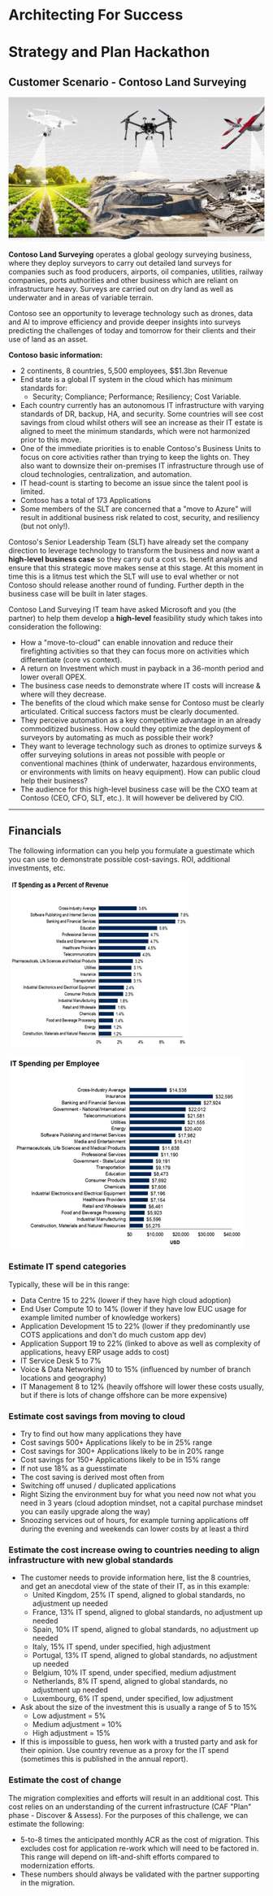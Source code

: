 # Architecting For Success

# Strategy and Plan Hackathon

## Customer Scenario - Contoso Land Surveying

![Contoso Land Surveying](/101-Fundamentals/images/drones.jpg)

**Contoso Land Surveying** operates a global geology surveying business, where they deploy surveyors to carry out detailed land surveys for companies such as food producers, airports, oil companies, utilities, railway companies, ports authorities and other business which are reliant on infrastructure heavy. Surveys are carried out on dry land as well as underwater and in areas of variable terrain.

Contoso see an opportunity to leverage technology such as drones, data and AI to improve efficiency and provide deeper insights into surveys predicting the challenges of today and tomorrow for their clients and their use of land as an asset.

**Contoso basic information:**

- 2 continents, 8 countries, 5,500 employees, $$1.3bn Revenue
- End state is a global IT system in the cloud which has minimum standards for:
  - Security; Compliance; Performance; Resiliency; Cost Variable.
- Each country currently has an autonomous IT infrastructure with varying standards of DR, backup, HA, and security. Some countries will see cost savings from cloud whilst others will see an increase as their IT estate is aligned to meet the minimum standards, which were not harmonized prior to this move.
- One of the immediate priorities is to enable Contoso's Business Units to focus on core activities rather than trying to keep the lights on. They also want to downsize their on-premises IT infrastructure through use of cloud technologies, centralization, and automation.
- IT head-count is starting to become an issue since the talent pool is limited.
- Contoso has a total of 173 Applications
- Some members of the SLT are concerned that a "move to Azure" will result in additional business risk related to cost, security, and resiliency (but not only!).

Contoso's Senior Leadership Team (SLT) have already set the company direction to leverage technology to transform the business and now want a **high-level business case** so they carry out a cost vs. benefit analysis and ensure that this strategic move makes sense at this stage. At this moment in time this is a litmus test which the SLT will use to eval whether or not Contoso should release another round of funding. Further depth in the business case will be built in later stages.

Contoso Land Surveying IT team have asked Microsoft and you (the partner) to help them develop a **high-level** feasibility study which takes into consideration the following:

- How a "move-to-cloud" can enable innovation and reduce their firefighting activities so that they can focus more on activities which differentiate (core vs context).
- A return on Investment which must in payback in a 36-month period and lower overall OPEX.
- The business case needs to demonstrate where IT costs will increase & where will they decrease.
- The benefits of the cloud which make sense for Contoso must be clearly articulated. Critical success factors must be clearly documented.
- They perceive automation as a key competitive advantage in an already commoditized business. How could they optimize the deployment of surveyors by automating as much as possible their work?
- They want to leverage technology such as drones to optimize surveys & offer surveying solutions in areas not possible with people or conventional machines (think of underwater, hazardous environments, or environments with limits on heavy equipment). How can public cloud help their business?
- The audience for this high-level business case will be the CXO team at Contoso (CEO, CFO, SLT, etc.). It will however be delivered by CIO.

---

## Financials

The following information can you help you formulate a guestimate which you can use to demonstrate possible cost-savings. ROI, additional investments, etc.



![IT spending as a percent of revenue](/101-Fundamentals/images/IT-spending-as-percent-of-revenue.png)

![IT spending per employee](/101-Fundamentals/images/IT-spending-per-employee.png)

### Estimate IT spend categories

Typically, these will be in this range:

- Data Centre 15 to 22% (lower if they have high cloud adoption)
- End User Compute 10 to 14% (lower if they have low EUC usage for example limited number of knowledge workers)
- Application Development 15 to 22% (lower if they predominantly use COTS applications and don't do much custom app dev)
- Application Support 19 to 22% (linked to above as well as complexity of applications, heavy ERP usage adds to cost)
- IT Service Desk 5 to 7%
- Voice & Data Networking 10 to 15% (influenced by number of branch locations and geography)
- IT Management 8 to 12% (heavily offshore will lower these costs usually, but if there is lots of change offshore can be more expensive)

### Estimate cost savings from moving to cloud

- Try to find out how many applications they have
- Cost savings 500+ Applications likely to be in 25% range
- Cost savings for 300+ Applications likely to be in 20% range
- Cost savings for 150+ Applications likely to be in 15% range
- If not use 18% as a guesstimate
- The cost saving is derived most often from
- Switching off unused / duplicated applications
- Right Sizing the environment buy for what you need now not what you need in 3 years (cloud adoption mindset, not a capital purchase mindset you can easily upgrade along the way)
- Snoozing services out of hours, for example turning applications off during the evening and weekends can lower costs by at least a third

### Estimate the cost increase owing to countries needing to align infrastructure with new global standards

- The customer needs to provide information here, list the 8 countries, and get an anecdotal view of the state of their IT, as in this example:
  - United Kingdom, 25% IT spend, aligned to global standards, no adjustment up needed
  - France, 13% IT spend, aligned to global standards, no adjustment up needed
  - Spain, 10% IT spend, aligned to global standards, no adjustment up needed
  - Italy, 15% IT spend, under specified, high adjustment
  - Portugal, 13% IT spend, aligned to global standards, no adjustment up needed
  - Belgium, 10% IT spend, under specified, medium adjustment
  - Netherlands, 8% IT spend, aligned to global standards, no adjustment up needed
  - Luxembourg, 6% IT spend, under specified, low adjustment
- Ask about the size of the investment this is usually a range of 5 to 15%
  - Low adjustment = 5%
  - Medium adjustment = 10%
  - High adjustment = 15%
- If this is impossible to guess, hen work with a trusted party and ask for their opinion. Use country revenue as a proxy for the IT spend (sometimes this is published in the annual report).

### Estimate the cost of change

The migration complexities and efforts will result in an additional cost. This cost relies on an understanding of the current infrastructure (CAF "Plan" phase - Discover & Assess). For the purposes of this challenge, we can estimate the following:

- 5-to-8 times the anticipated monthly ACR as the cost of migration.  This excludes cost for application re-work which will need to be factored in. This range will depend on lift-and-shift efforts compared to modernization efforts.
- These numbers should always be validated with the partner supporting in the migration.
